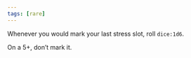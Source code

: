```yaml
---
tags: [rare]
---
```


Whenever you would mark your last stress slot, roll `dice:1d6`. 

On a 5+, don’t mark it.
